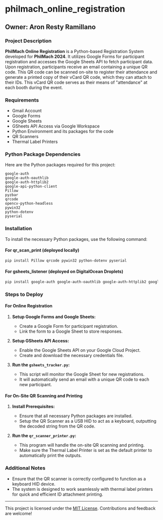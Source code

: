 # philmach_online_registration

## Owner: Aron Resty Ramillano

### Project Description

**PhilMach Online Registration** is a Python-based Registration System developed for **PhilMach 2024**. It utilizes Google Forms for participant registration and accesses the Google Sheets API to fetch participant data. Upon registration, participants receive an email containing a unique QR code. This QR code can be scanned on-site to register their attendance and generate a printed copy of their vCard QR code, which they can attach to their IDs. This vCard QR code serves as their means of "attendance" at each booth during the event.

### Requirements

- Gmail Account
- Google Forms
- Google Sheets
- GSheets API Access via Google Workspace
- Python Environment and its packages for the code
- QR Scanners
- Thermal Label Printers

### Python Package Dependencies

Here are the Python packages required for this project:

```plaintext
google-auth
google-auth-oauthlib
google-auth-httplib2
google-api-python-client
Pillow
pyzbar
qrcode
opencv-python-headless
pywin32
python-dotenv
pyserial
```

### Installation

To install the necessary Python packages, use the following command:

#### For qr_scan_print (deployed locally)
```bash
pip install Pillow qrcode pywin32 python-dotenv pyserial
```

#### For gsheets_listener (deployed on DigitalOcean Droplets)
```bash
pip install google-auth google-auth-oauthlib google-auth-httplib2 google-api-python-client Pillow pyzbar qrcode opencv-python-headless pywin32 python-dotenv
```
### Steps to Deploy

#### For Online Registration

1. **Setup Google Forms and Google Sheets:**
   - Create a Google Form for participant registration.
   - Link the form to a Google Sheet to store responses.

2. **Setup GSheets API Access:**
   - Enable the Google Sheets API on your Google Cloud Project.
   - Create and download the necessary credentials file.

3. **Run the `gsheets_tracker.py`:**
   - This script will monitor the Google Sheet for new registrations.
   - It will automatically send an email with a unique QR code to each new participant.

#### For On-Site QR Scanning and Printing

1. **Install Prerequisites:**
   - Ensure that all necessary Python packages are installed.
   - Setup the QR Scanner as a USB HID to act as a keyboard, outputting the decoded string from the QR code.

2. **Run the `qr_scanner_printer.py`:**
   - This program will handle the on-site QR scanning and printing.
   - Make sure the Thermal Label Printer is set as the default printer to automatically print the outputs.

### Additional Notes

- Ensure that the QR scanner is correctly configured to function as a keyboard HID device.
- The system is designed to work seamlessly with thermal label printers for quick and efficient ID attachment printing.

---

This project is licensed under the [MIT License](LICENSE). Contributions and feedback are welcome!